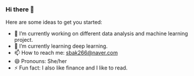 ### Hi there 👋

Here are some ideas to get you started:

- 🔭 I’m currently working on different data analysis and machine learning project.
- 🌱 I’m currently learning deep learning. 
- 📫 How to reach me: sbak266@naver.com
- 😄 Pronouns: She/her
- ⚡ Fun fact: I also like finance and I like to read.
